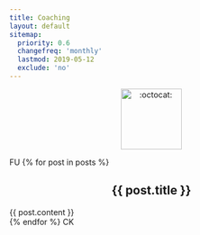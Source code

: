 ```yaml
---
title: Coaching
layout: default
sitemap:
  priority: 0.6
  changefreq: 'monthly'
  lastmod: 2019-05-12
  exclude: 'no'
---
```


<p align="center">
       <img class="emoji" title=":octocat:" alt=":octocat:" src="https://octodex.github.com/images/agendacat.png" height="108" width="108">
     </p>
 
FU
{% for post in posts %}
  <article>
    <h2 align = "center">
        {{ post.title }}
    </h2>
    {{ post.content }}
  </article>
{% endfor %}
CK
